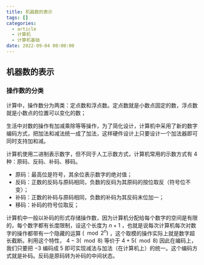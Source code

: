 ```yaml
---
title: 机器数的表示
tags: []
categories:
  - article
  - 计算机
  - 计算机基础
date: 2022-09-04 00:00:00
---
```


## 机器数的表示

### 操作数的分类

计算中，操作数分为两类：定点数和浮点数。定点数就是小数点固定的数，浮点数就是小数点的位置可以变化的数；

生活中对数的操作有加减乘除等等操作，为了简化设计，计算机中采用了新的数字编码方式，把加法和减法统一成了加法，这样硬件设计上只要设计一个加法器即可同时支持加和减。

计算机使用二进制表示数字，但不同于人工示数方式，计算机常用的示数方式有 4 种：原码、反码、补码、移码。

- 原码：最高位是符号，其余位表示数字的绝对值；
- 反码：正数的反码与原码相同，负数的反码为其原码的按位取反（符号位不变）；
- 补码：正数的补码与原码相同，负数的补码为其反码末位加一；
- 移码：补码的符号位取反；

计算机中一般以补码的形式存储操作数，因为计算机分配给每个数字的空间是有限的，每个数字都有长度限制，设这个长度为 $n + 1$ ，也就是说每次计算机每次对数字的操作都带有一个隐藏的运算 $(\mod 2^n)$ ，这个取模的操作实际上就是数字超长截断。利用这个特性， $4-3 (\mod 8)$ 等价于 $4+5 (\mod 8)$ 因此在编码上，我们只要把 $-3$ 编码成 $5$ 即可实现减法与加法（在计算机上）的统一。这个编码方式就是补码。反码是原码转为补码的中间状态。
